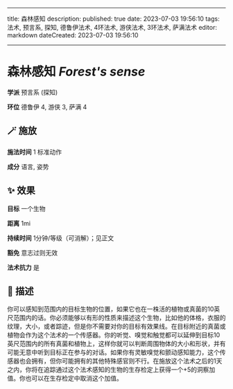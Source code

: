
---
title: 森林感知
description: 
published: true
date: 2023-07-03 19:56:10
tags: 法术, 预言系, 探知, 德鲁伊法术, 4环法术, 游侠法术, 3环法术, 萨满法术
editor: markdown
dateCreated: 2023-07-03 19:56:10

---

# **森林感知** *Forest's sense*

**学派** 预言系 (探知) 

**环位** 德鲁伊 4, 游侠 3, 萨满 4

## 🪄 施放

**施法时间** 1 标准动作

**成分** 语言, 姿势

## ✨ 效果 

**目标** 一个生物 

**距离** 1mi  

**持续时间** 1分钟/等级（可消解）；见正文 

**豁免** 意志过则无效

**法术抗力** 是

## 📖 描述

你可以感知到范围内的目标生物的位置，如果它也在一株活的植物或真菌的10英尺范围内的话。你必须能够以有形的性质来描述这个生物，比如他的体格，衣服的纹理，大小，或者踪迹，但是你不需要对你的目标有效果线。在目标附近的真菌或植物会作为这个法术的一个传感器。你的听觉、嗅觉和触觉都可以延伸到目标10英尺范围内的所有真菌和植物上，这样你就可以判断周围物体的大小和形状，并有可能无意中听到目标正在参与的对话。如果你有灵敏嗅觉和颤动感知能力，这个传感器也会拥有，但你可能拥有的其他特殊感官则不行。在施放这个法术之后的1天之内，你将在追踪通过这个法术感知的生物的生存检定上获得一个+5的洞察加值。你也可以在生存检定中取消这个加值。
    